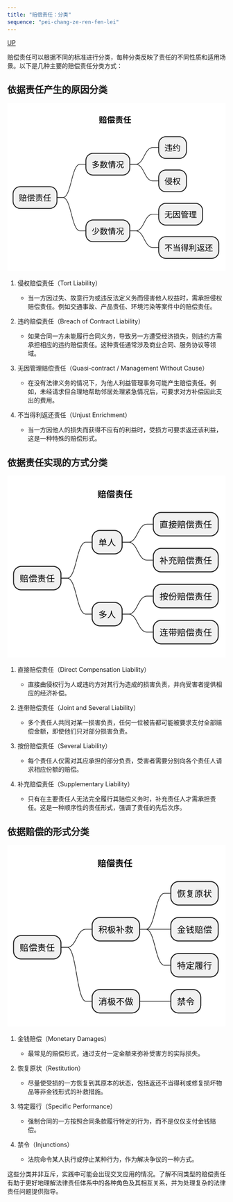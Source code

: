 ```yaml
---
title: "赔偿责任：分类"
sequence: "pei-chang-ze-ren-fen-lei"
---
```


[UP](/law/civil-law-index.html)

赔偿责任可以根据不同的标准进行分类，每种分类反映了责任的不同性质和适用场景。以下是几种主要的赔偿责任分类方式：

## 依据责任产生的原因分类

![](/assets/images/law/civil/赔偿责任-分类-产生原因.svg)

1. 侵权赔偿责任（Tort Liability）
    - 当一方因过失、故意行为或违反法定义务而侵害他人权益时，需承担侵权赔偿责任。例如交通事故、产品责任、环境污染等案件中的赔偿责任。

2. 违约赔偿责任（Breach of Contract Liability）
    - 如果合同一方未能履行合同义务，导致另一方遭受经济损失，则违约方需承担相应的违约赔偿责任。这种责任通常涉及商业合同、服务协议等领域。

3. 无因管理赔偿责任（Quasi-contract / Management Without Cause）
    - 在没有法律义务的情况下，为他人利益管理事务可能产生赔偿责任。例如，未经请求但合理地帮助邻居处理紧急情况后，可要求对方补偿因此支出的费用。

4. 不当得利返还责任（Unjust Enrichment）
    - 当一方因他人的损失而获得不应有的利益时，受损方可要求返还该利益，这是一种特殊的赔偿形式。

## 依据责任实现的方式分类

![](/assets/images/law/civil/赔偿责任-分类-方式.svg)

1. 直接赔偿责任（Direct Compensation Liability）
    - 直接由侵权行为人或违约方对其行为造成的损害负责，并向受害者提供相应的经济补偿。

2. 连带赔偿责任（Joint and Several Liability）
    - 多个责任人共同对某一损害负责，任何一位被告都可能被要求支付全部赔偿金额，即使他们只对部分损害负责。

3. 按份赔偿责任（Several Liability）
    - 每个责任人仅需对其应承担的部分负责，受害者需要分别向各个责任人请求相应份额的赔偿。

4. 补充赔偿责任（Supplementary Liability）
    - 只有在主要责任人无法完全履行其赔偿义务时，补充责任人才需承担责任。这是一种顺序性的责任形式，强调了责任的先后次序。

## 依据赔偿的形式分类

![](/assets/images/law/civil/赔偿责任-分类-形式.svg)

1. 金钱赔偿（Monetary Damages）
    - 最常见的赔偿形式，通过支付一定金额来弥补受害方的实际损失。

2. 恢复原状（Restitution）
    - 尽量使受损的一方恢复到其原本的状态，包括返还不当得利或修复损坏物品等非金钱形式的补救措施。

3. 特定履行（Specific Performance）
    - 强制合同的一方按照合同条款履行特定的行为，而不是仅仅支付金钱赔偿。

4. 禁令（Injunctions）
    - 法院命令某人执行或停止某种行为，作为解决争议的一种方式。

这些分类并非互斥，实践中可能会出现交叉应用的情况。了解不同类型的赔偿责任有助于更好地理解法律责任体系中的各种角色及其相互关系，并为处理复杂的法律责任问题提供指导。
